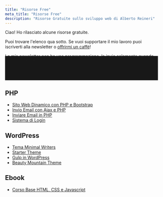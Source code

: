 ```yaml
---
title: "Risorse Free"
meta_title: "Risorse Free"
description: "Risorse Gratuite sullo sviluppo web di Alberto Reineri"
---
```


Ciao! Ho rilasciato alcune risorse gratuite.

Puoi trovare l'elenco qua sotto. Se vuoi supportare il mio lavoro puoi iscriverti alla newsletter o [offrirmi un caffè](https://www.buymeacoffee.com/albydev)!

La mia newsletter non ha una programmazione, la invio solamente quando ho qualcosa da dire!
<div style="background:white;padding:20px;position:relative">
<script charset="utf-8" type="text/javascript" src="//js-eu1.hsforms.net/forms/embed/v2.js"></script>
<script>
  hbspt.forms.create({
    region: "eu1",
    portalId: "25491550",
    formId: "adcb7c26-c055-49fe-966b-fcf3807a9df0"
  });
</script>
  <div style="background: #181818;
    height: 80px;
    position: absolute;
    bottom: 0;
    width: 100%;
    left: 0px;">
<a href="https://www.buymeacoffee.com/albydev" target="_blank" class="btn-caffe">☕️ Offrimi un caffè</a>    </div>
</div>

## PHP
- [Sito Web Dinamico con PHP e Bootstrap](https://github.com/albertoreineri/sito-dinamico-Bootstrap-PHP)
- [Invio Email con Ajax e PHP](https://github.com/albertoreineri/Send-Mail-With-AJAX-in-PHP)
- [Inviare Email in PHP](https://github.com/albertoreineri/PHP-Send-Mail)
- [Sistema di Login](https://github.com/albertoreineri/Simple-login-and-registration-in-php)


## WordPress
- [Tema Minimal Writers](https://github.com/albertoreineri/minimal-writers)
- [Starter Theme](https://github.com/albertoreineri/orange-starter-theme)
- [Gulp in WordPress](https://github.com/albertoreineri/gulp-for-wordpress)
- [Beauty Mountain Theme](https://github.com/albertoreineri/beauty-mountain)


## Ebook
- [Corso Base HTML, CSS e Javascript](/corso-base-html-css-js.pdf)
